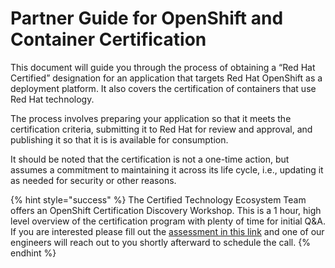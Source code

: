 # Partner Guide for OpenShift and Container Certification

This document will  guide you through the process of obtaining a “Red Hat Certified” designation for an application that targets Red Hat OpenShift as a deployment platform. It also covers the certification of containers that use Red Hat technology.

The process involves preparing your application so that it meets the certification  criteria, submitting it to Red Hat for review and approval, and publishing it so that it is is available for consumption.

It should be noted that the certification is not a one-time action, but assumes a commitment to maintaining it across its life cycle, i.e., updating it as needed for security or other reasons.

{% hint style="success" %}
The Certified Technology Ecosystem Team offers an OpenShift Certification Discovery Workshop. This is a 1 hour, high level overview of the certification program with plenty of time for initial Q&A. If you are interested please fill out the [assessment in this link](https://docs.google.com/forms/d/e/1FAIpQLSeAeisVs-mlUQkUcSqALlvWxULnnH6mxFgXfRWrw3Df_ZdpSw/viewform?usp=sf_link) and one of our engineers will reach out to you shortly afterward to schedule the call. 
{% endhint %}



